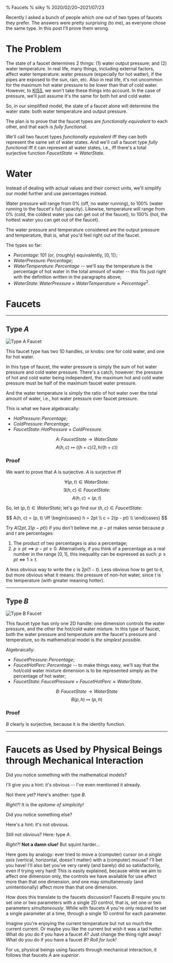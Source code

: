 % Faucets
% siiky
% 2020/02/20~2021/07/23

Recently I asked a bunch of people which one out of two types of faucets they
prefer. The answers were pretty surprising (to me), as everyone chose the same
type. In this post I'll prove them wrong.

# The Problem

The state of a faucet determines 2 things: (1) water output pressure; and (2)
water temperature. In real life, many things, including external factors,
affect water temperature: water pressure (especially for hot watter), if the
pipes are exposed to the sun, rain, etc. Also in real life, it's not uncommon
for the maximum hot water pressure to be lower than that of cold water.
However, to [KISS], we won't take these things into account. In the case of
pressure, we'll just assume it's the same for both hot and cold water.

So, in our simplified model, the state of a faucet alone will determine the
water state: both water temperature and output pressure.

The plan is to prove that the faucet types are _functionally equivalent_ to
each other, and that each is _fully functional_.

We'll call two faucet types _functionally equivalent_ iff they can both
represent the same set of water states. And we'll call a faucet type _fully
functional_ iff it can represent all water states, i.e., iff there's a total
surjective function $FaucetState \to WaterState$.

# Water

Instead of dealing with actual values and their correct units, we'll simplify
our model further and use percentages instead.

Water pressure will range from 0% (off, no water running), to 100% (water
running to the faucet's full capacity). Likewise, temperature will range from
0% (cold, the coldest water you can get out of the faucet), to 100% (hot, the
hottest water you can get out of the faucet).

The water pressure and temperature considered are the output pressure and
temperature, that is, what you'd feel right out of the faucet.

The types so far:

 * $Percentage \colon 101$ (or, (roughly) equivalently, $[0, 1]$);
 * $WaterPressure \colon Percentage$;
 * $WaterTemperature \colon Percentage$ -- we'll say the temperature is the
   percentage of hot water in the total amount of water -- this fits just right
   with the definition written in the paragraphs above;
 * $WaterState \colon WaterPressure \times WaterTemperature \approx
   Percentage^2$.

# Faucets

---

## Type _A_

![Type A Faucet](assets/type_a_faucet.png)

This faucet type has two 1D handles, or knobs: one for cold water, and one for
hot water.

In this type of faucet, the water pressure is simply the sum of hot water
pressure and cold water pressure. There's a catch, however: the pressure of hot
and cold water being independent, the maximum hot and cold water pressure must
be half of the maximum faucet water pressure.

And the water temperature is simply the ratio of hot water over the total
amount of water, i.e., hot water pressure over faucet pressure.

This is what we have algebraically:

 * $HotPressure \colon Percentage$;
 * $ColdPressure \colon Percentage$;
 * $FaucetState \colon HotPressure \times ColdPressure$.

$$A \colon FaucetState \to WaterState$$
$$A(h, c) \mapsto ((h + c) / 2, h / (h + c))$$

### Proof

We want to prove that $A$ is surjective. $A$ is surjective iff

$$\forall (p, t) \in WaterState \colon$$
$$\exists (h, c) \in FaucetState \colon$$
$$A(h, c) = (p, t)$$

So, let $(p, t) \in WaterState$; let's go find our $(h, c) \in FaucetState$:

$$
A(h, c) = (p, t)
\iff
\begin{cases}
h = 2pt \\
c = 2(p - pt) \\
\end{cases}
$$

Try $A(2pt, 2(p - pt))$ if you don't believe me. $p - pt$ makes sense because
$p$ and $t$ are percentages:

 1. The product of two percentages is also a percentage;
 2. $p \ge pt \implies p - pt \ge 0$. Alternatively, if you think of a
    percentage as a real number in the range $[0, 1]$, this inequality can be
    expressed as such: $p \ge pt \iff 1 \ge t$.

A less obvious way to write the $c$ is $2p(1 - t)$. Less obvious how to get to
it, but more obvious what it means: the pressure of _non_-hot water, since $t$
is the temperature (with greater meaning hotter).

---

## Type _B_

![Type B Faucet](assets/type_b_faucet.png)

This faucet type has only one 2D handle: one dimension controls the water
pressure, and the other the hot/cold water mixture. In this type of faucet,
both the water pressure and temperature are the faucet's pressure and
temperature, so its mathematical model is _the simplest possible_.

Algebraically:

 * $FaucetPressure \colon Percentage$;
 * $FaucetHotPerc \colon Percentage$ -- to make things easy, we'll say
   that the hot/cold water mixture dimension is to be represented simply as the
   percentage of hot water;
 * $FaucetState \colon FaucetPressure \times FaucetHotPerc \approx WaterState$.

$$B \colon FaucetState \to WaterState$$
$$B(p, h) \mapsto (p, h)$$

### Proof

$B$ clearly is surjective, because it is the identity function.

---

# Faucets as Used by Physical Beings through Mechanical Interaction

Did you notice something with the mathematical models?

I'll give you a hint: it's obvious -- I've even mentioned it already.

Not there yet? Here's another: type _B_.

_Right?!_ It is the _epitome of simplicity!_

Did you notice something else?

Here's a hint: it's not obvious.

Still not obvious? Here: type _A_.

_Right?!_ **Not a damn clue!** But squint harder...

Here goes by analogy: ever tried to move a (computer) cursor on _a single axis_
(vertical, horizontal, doesn't matter) with a (computer) mouse? I'll bet you
have! I'll also bet you've very rarely (and barely) did so satisfactorily, even
if trying very hard! This is easily explained, because while we aim to affect
one dimension only, the controls we have available for use affect more than
that one dimension, _and_ one may simultaneously (and unintentionally) affect
more than that one dimension.

How does this translate to the faucets discussion? Faucets _B_ require you to
set one or two parameters with a single 2D control, that is, set one or two
parameters _simultaneously_. While with faucets _A_ you're only required to set
a single parameter at a time, through a single 1D control for each parameter.

Imagine you're enjoying the current temperature but not so much the current
current. Or maybe you like the current but wish it was a tad hotter. What do
you do if you have a faucet _A_? Just change the thing right away! What do you
do if you have a faucet _B_? _Roll for luck!_

For us, physical beings using faucets through mechanical interaction, it
follows that faucets _A_ are *superior*.

[KISS]: https://en.wikipedia.org/wiki/KISS_principle

